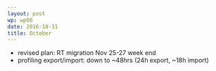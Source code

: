 ```yaml
---
layout: post
wp: wp08
date: 2016-10-31
title: October
---
```


- revised plan: RT migration Nov 25-27 week end
- profiling export/import: down to ~48hrs (24h export, ~18h import)


